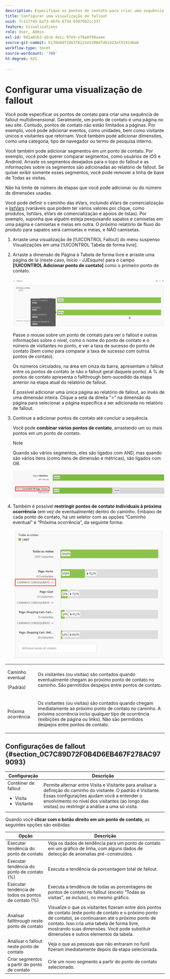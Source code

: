 ```yaml
---
description: Especifique os pontos de contato para criar uma sequência de fallout multidimensional.
title: Configurar uma visualização de fallout
uuid: fc117745-baf3-46fb-873d-9307092cc337
feature: Visualizations
role: User, Admin
exl-id: 9d2a0163-a5cb-4a1c-97e9-e78a8f99aaee
source-git-commit: b170e8df18e3f6223e5390dfd61423ef419146a6
workflow-type: tm+mt
source-wordcount: '700'
ht-degree: 92%

---
```


# Configurar uma visualização de fallout

Você pode especificar os pontos de contato para criar uma sequência de fallout multidimensional. Geralmente, um ponto de contato é uma página no seu site. Contudo, pontos de contato não estão limitados a páginas. Por exemplo, você pode adicionar eventos, como unidades, bem como visitante únicos e visitantes que retornam. Você também pode adicionar dimensões, como uma categoria, tipo de navegador ou termo de pesquisa interno.

Você também pode adicionar segmentos em um ponto de contato. Por exemplo, você pode querer comparar segmentos, como usuários de iOS e Android. Arraste os segmentos desejados para o topo do fallout e as informações sobre os segmentos são adicionadas ao relatório de fallout. Se quiser exibir somente esses segmentos, você pode remover a linha de base de Todas as visitas.

Não há limite de número de etapas que você pode adicionar ou do número de dimensões usadas.

Você pode definir o caminho das eVars, incluindo eVars de comercialização e [listVars](https://experienceleague.adobe.com/docs/analytics/implementation/vars/page-vars/page-variables.html?lang=pt-BR) (variáveis que podem ter vários valores por clique, como produtos, listVars, eVars de comercialização e apoios de listas). Por exemplo, suponha que alguém esteja pesquisando sapatos e camisetas em uma página e camisetas e meias em outra. O próximo relatório de fluxo do produto para sapatos será camisetas e meias, e NÃO camisetas.

1. Arraste uma visualização de [!UICONTROL Fallout] do menu suspenso Visualizações em uma [!UICONTROL Tabela de forma livre].

1. Arraste a dimensão de Página à Tabela de forma livre e arraste uma página de lá (neste caso, Início - JJEsquire) para o campo **[!UICONTROL Adicionar ponto de contato]** como o primeiro ponto de contato.

   ![](assets/fallout1.png)

   Passe o mouse sobre um ponto de contato para ver o fallout e outras informações sobre o nível, como o nome do ponto de contato e o número de visitantes no ponto, e ver a taxa de sucesso do ponto de contato (bem como para comparar a taxa de sucesso com outros pontos de contato).

   Os números circulados, na área em cinza da barra, apresentam o fallout entre os pontos de contato (e não o fallout geral daquele ponto). A % de pontos de contato apresenta o fallthrough bem-sucedido da etapa anterior na etapa atual do relatório de fallout.

   É possível adicionar uma única página ao relatório de fallout, ao invés de uma dimensão inteira. Clique a seta da direita &quot;>&quot; na dimensão da página para selecionar a página específica a ser adicionada no relatório de fallout.

1. Continue a adicionar pontos de contato até concluir a sequência.

   Você pode **combinar vários pontos de contato**, arrastando um ou mais pontos em um ponto de contato.

   >[!NOTE]
   >
   >Quando são vários segmentos, eles são ligados com AND, mas quando são vários itens (como itens de dimensão e métricas), são ligados com OR.

   ![](assets/multiple_obj_touchpoint.png)

1. Também é possível **restringir pontos de contato individuais à próxima ocorrência** (em vez de eventualmente) dentro do caminho. Embaixo de cada ponto de contato, há um seletor com as opções “Caminho eventual” e “Próxima ocorrência”, da seguinte forma:

   ![](assets/next-hit-eventually.png)

<table id="table_A91D99D9364B41929CC5A5BC907E8985"> 
 <tbody> 
  <tr> 
   <td colname="col1"> <p>Caminho eventual </p> <p>(Padrão) </p> </td> 
   <td colname="col2"> <p>Os visitantes (ou visitas) são contados quando eventualmente chegam ao próximo ponto de contato no caminho. São permitidos despejos entre pontos de contato. </p> </td> 
  </tr> 
  <tr> 
   <td colname="col1"> <p>Próxima ocorrência </p> </td> 
   <td colname="col2"> <p>Os visitantes (ou visitas) são contados quando chegam imediatamente ao próximo ponto de contato no caminho. A próxima ocorrência inclui qualquer tipo de ocorrência (exibições de página ou links). Não são permitidos despejos entre pontos de contato. </p> </td> 
  </tr> 
 </tbody> 
</table>

## Configurações de fallout {#section_0C7C89D72F0B4D6EB467F278AC979093}

| Configuração | Descrição |
|--- |--- |
| Contêiner de fallout <ul><li>Visita</li><li>Visitante</li></ul> | Permite alternar entre Visita e Visitante para analisar a definição do caminho do visitante. O padrão é Visitante.  Essas configurações ajudam você a entender o envolvimento no nível dos visitantes (ao longo das visitas) ou restringir a análise a uma só visita. |

Quando você **clicar com o botão direito em um ponto de contato**, as seguintes opções são exibidas:

| Opção | Descrição |
|--- |--- |
| Executar tendência do ponto de contato | Veja os dados de tendência para um ponto de contato em um gráfico de linha, com alguns dados de detecção de anomalias pré-construídos. |
| Executar tendência do ponto de contato (%) | Executa a tendência da porcentagem total de fallout. |
| Executar tendência de todos os pontos de contato (%) | Executa a tendência de todas as porcentagens de pontos de contato no fallout (exceto “Todas as visitas”, se incluso), no mesmo gráfico. |
| Analisar fallthrough neste ponto de contato | Visualize o que os visitantes fizeram entre dois pontos de contato (este ponto de contato e o próximo ponto de contato), se continuaram até o próximo ponto de contato. Isso cria uma tabela de forma livre, mostrando suas dimensões. Você pode substituir dimensões e outros elementos da tabela. |
| Analisar o fallout neste ponto de contato | Veja o que as pessoas que não entraram no funil fizeram imediatamente depois da etapa selecionada. |
| Criar segmentos a partir do ponto de contato | Crie um novo segmento a partir do ponto de contato selecionado. |
